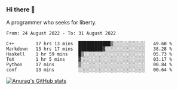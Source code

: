 ### Hi there 👋

<!--
**shejialuo/shejialuo** is a ✨ _special_ ✨ repository because its `README.md` (this file) appears on your GitHub profile.

Here are some ideas to get you started:

- 🔭 I’m currently working on ...
- 🌱 I’m currently learning ...
- 👯 I’m looking to collaborate on ...
- 🤔 I’m looking for help with ...
- 💬 Ask me about ...
- 📫 How to reach me: ...
- 😄 Pronouns: ...
- ⚡ Fun fact: ...
-->

A programmer who seeks for liberty.

<!--START_SECTION:waka-->

```text
From: 24 August 2022 - To: 31 August 2022

C++        17 hrs 13 mins  ████████████▒░░░░░░░░░░░░   49.60 %
Markdown   13 hrs 17 mins  █████████▓░░░░░░░░░░░░░░░   38.28 %
Haskell    1 hr 59 mins    █▒░░░░░░░░░░░░░░░░░░░░░░░   05.73 %
TeX        1 hr 5 mins     ▓░░░░░░░░░░░░░░░░░░░░░░░░   03.17 %
Python     17 mins         ▒░░░░░░░░░░░░░░░░░░░░░░░░   00.84 %
conf       13 mins         ░░░░░░░░░░░░░░░░░░░░░░░░░   00.64 %
```

<!--END_SECTION:waka-->

[![Anurag's GitHub stats](https://github-readme-stats.vercel.app/api?username=shejialuo&show_icons=true&theme=dracula)](https://github.com/anuraghazra/github-readme-stats)
